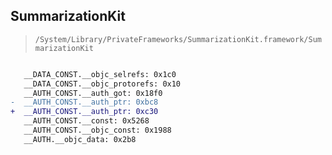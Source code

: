 ## SummarizationKit

> `/System/Library/PrivateFrameworks/SummarizationKit.framework/SummarizationKit`

```diff

   __DATA_CONST.__objc_selrefs: 0x1c0
   __DATA_CONST.__objc_protorefs: 0x10
   __AUTH_CONST.__auth_got: 0x18f0
-  __AUTH_CONST.__auth_ptr: 0xbc8
+  __AUTH_CONST.__auth_ptr: 0xc30
   __AUTH_CONST.__const: 0x5268
   __AUTH_CONST.__objc_const: 0x1988
   __AUTH.__objc_data: 0x2b8

```
